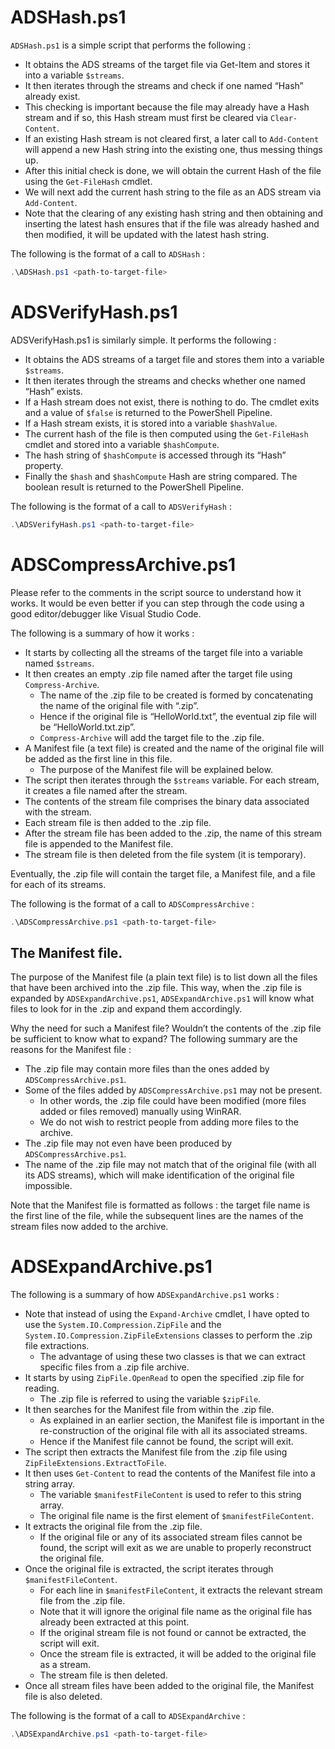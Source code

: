 # ADSHash.ps1

`ADSHash.ps1` is a simple script that performs the following :

* It obtains the ADS streams of the target file via Get-Item and stores it into a variable `$streams`.
* It then iterates through the streams and check if one named “Hash” already exist.
* This checking is important because the file may already have a Hash stream and if so, this Hash stream must first be cleared via `Clear-Content`.
* If an existing Hash stream is not cleared first, a later call to `Add-Content` will append a new Hash string into the existing one, thus messing things up.
* After this initial check is done, we will obtain the current Hash of the file using the `Get-FileHash` cmdlet.
* We will next add the current hash string to the file as an ADS stream via `Add-Content`.
* Note that the clearing of any existing hash string and then obtaining and inserting the latest hash ensures that if the file was already hashed and then modified, it will be updated with the latest hash string.

The following is the format of a call to `ADSHash` :

```PowerShell
.\ADSHash.ps1 <path-to-target-file>
```

# ADSVerifyHash.ps1

ADSVerifyHash.ps1 is similarly simple. It performs the following :

* It obtains the ADS streams of a target file and stores them into a variable `$streams`.
* It then iterates through the streams and checks whether one named “Hash” exists.
* If a Hash stream does not exist, there is nothing to do. The cmdlet exits and a value of `$false` is returned to the PowerShell Pipeline.
* If a Hash stream exists, it is stored into a variable `$hashValue`.
* The current hash of the file is then computed using the `Get-FileHash` cmdlet and stored into a variable `$hashCompute`.
* The hash string of `$hashCompute` is accessed through its “Hash” property.
* Finally the `$hash` and `$hashCompute` Hash are string compared. The boolean result is returned to the PowerShell Pipeline.

The following is the format of a call to `ADSVerifyHash` :

```PowerShell
.\ADSVerifyHash.ps1 <path-to-target-file>
```

# ADSCompressArchive.ps1

Please refer to the comments in the script source to understand how it works. It would be even better if you can step through the code using a good editor/debugger like Visual Studio Code. 

The following is a summary of how it works :

* It starts by collecting all the streams of the target file into a variable named `$streams`.
* It then creates an empty .zip file named after the target file using `Compress-Archive`.
	* The name of the .zip file to be created is formed by concatenating the name of the original file with “.zip”.
	* Hence if the original file is “HelloWorld.txt”, the eventual zip file will be “HelloWorld.txt.zip”.
	* `Compress-Archive` will add the target file to the .zip file.
* A Manifest file (a text file) is created and the name of the original file will be added as the first line in this file.
	* The purpose of the Manifest file will be explained below.
* The script then iterates through the `$streams` variable. For each stream, it creates a file named after the stream.
* The contents of the stream file comprises the binary data associated with the stream.
* Each stream file is then added to the .zip file.
* After the stream file has been added to the .zip, the name of this stream file is appended to the Manifest file.
* The stream file is then deleted from the file system (it is temporary).

Eventually, the .zip file will contain the target file, a Manifest file, and a file for each of its streams.

The following is the format of a call to `ADSCompressArchive` :

```PowerShell
.\ADSCompressArchive.ps1 <path-to-target-file>
```

## The Manifest file.

The purpose of the Manifest file (a plain text file) is to list down all the files that have been archived into the .zip file. This way, when the .zip file is expanded by `ADSExpandArchive.ps1`, `ADSExpandArchive.ps1` will know what files to look for in the .zip and expand them accordingly.

Why the need for such a Manifest file? Wouldn’t the contents of the .zip file be sufficient to know what to expand? The following summary are the reasons for the Manifest file :

* The .zip file may contain more files than the ones added by `ADSCompressArchive.ps1`.
* Some of the files added by `ADSCompressArchive.ps1` may not be present.
	* In other words, the .zip file could have been modified (more files added or files removed) manually using WinRAR.
	* We do not wish to restrict people from adding more files to the archive.
* The .zip file may not even have been produced by `ADSCompressArchive.ps1`.
* The name of the .zip file may not match that of the original file (with all its ADS streams), which will make identification of the original file impossible.

Note that the Manifest file is formatted as follows : the target file name is the first line of the file, while the subsequent lines are the names of the stream files now added to the archive.

# ADSExpandArchive.ps1

The following is a summary of how `ADSExpandArchive.ps1` works :

* Note that instead of using the `Expand-Archive` cmdlet, I have opted to use the `System.IO.Compression.ZipFile` and the `System.IO.Compression.ZipFileExtensions` classes to perform the .zip file extractions.
	* The advantage of using these two classes is that we can extract specific files from a .zip file archive.
* It starts by using `ZipFile.OpenRead` to open the specified .zip file for reading.
	* The .zip file is referred to using the variable `$zipFile`.
* It then searches for the Manifest file from within the .zip file.
	* As explained in an earlier section, the Manifest file is important in the re-construction of the original file with all its associated streams.
	* Hence if the Manifest file cannot be found, the script will exit.
* The script then extracts the Manifest file from the .zip file using `ZipFileExtensions.ExtractToFile`.
* It then uses `Get-Content` to read the contents of the Manifest file into a string array.
	* The variable `$manifestFileContent` is used to refer to this string array.
	* The original file name is the first element of `$manifestFileContent`.
* It extracts the original file from the .zip file.
	* If the original file or any of its associated stream files cannot be found, the script will exit as we are unable to properly reconstruct the original file.
* Once the original file is extracted, the script iterates through `$manifestFileContent`.
	* For each line in `$manifestFileContent`, it extracts the relevant stream file from the .zip file.
	* Note that it will ignore the original file name as the original file has already been extracted at this point.
	* If the original stream file is not found or cannot be extracted, the script will exit.
	* Once the stream file is extracted, it will be added to the original file as a stream.
	* The stream file is then deleted.
* Once all stream files have been added to the original file, the Manifest file is also deleted.

The following is the format of a call to `ADSExpandArchive` :

```PowerShell
.\ADSExpandArchive.ps1 <path-to-target-file>
```